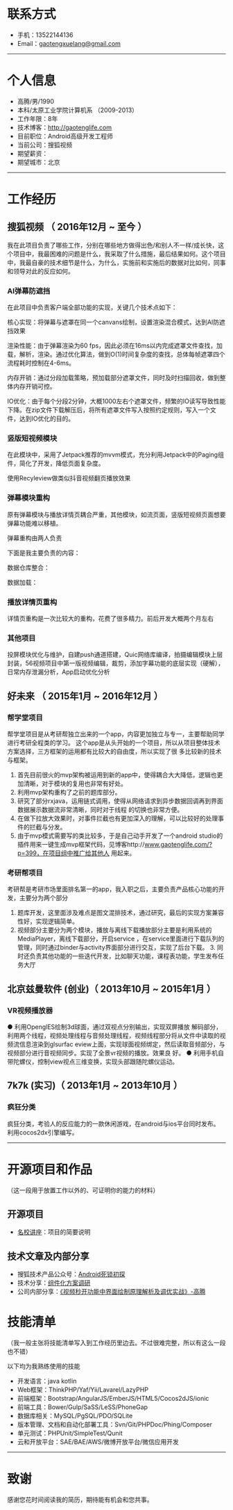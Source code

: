 
# 联系方式
- 手机：13522144136
- Email：gaotengxuelang@gmail.com 

---

# 个人信息

 - 高腾/男/1990 
 - 本科/太原工业学院计算机系 （2009-2013）
 - 工作年限：8年
 - 技术博客：http://gaotenglife.com 
 - 目前职位：Android高级开发工程师
 - 当前公司：搜狐视频
 - 期望薪资：
 - 期望城市：北京

---

# 工作经历

## 搜狐视频 （ 2016年12月 ~ 至今 ）

我在此项目负责了哪些工作，分别在哪些地方做得出色/和别人不一样/成长快，这个项目中，我最困难的问题是什么，我采取了什么措施，最后结果如何。这个项目中，我最自豪的技术细节是什么，为什么，实施前和实施后的数据对比如何，同事和领导对此的反应如何。

### AI弹幕防遮挡 

在此项目中负责客户端全部功能的实现，关键几个技术点如下：

核心实现：将弹幕与遮罩在同一个canvans绘制，设置渲染混合模式，达到AI防遮挡效果

渲染性能：由于弹幕渲染为60 fps，因此必须在16ms以内完成遮罩文件查找，加载，解析，渲染。通过优化算法，做到O(1)时间复杂度的查找，总体每帧遮罩四个流程耗时控制在4-6ms。

内存开销：通过分段加载策略，预加载部分遮罩文件，同时及时扫描回收，做到整体内存开销可控。

IO优化：由于每个分段2分钟，大概1000左右个遮罩文件，频繁的IO读写导致性能下降。在zip文件下载解压后，将所有遮罩文件写入按照约定规则，写入一个文件，达到IO优化的目的。

### 竖版短视频模块 

在此模块中，采用了Jetpack推荐的mvvm模式，充分利用Jetpack中的Paging组件，简化了开发，降低页面复杂度。

使用Recyleview做类似抖音视频翻页播放效果

### 弹幕模块重构 
原有弹幕模块与播放详情页耦合严重，其他模块，如流页面，竖版短视频页面想要弹幕功能难以移植。

弹幕重构由两人负责

下面是我主要负责的内容：

数据仓库整合：

数据加载：

### 播放详情页重构
详情页重构是一次比较大的重构，花费了很多精力。前后开发大概两个月左右

### 其他项目

投屏模块优化与维护，自建push通道搭建，Quic网络库编译，拍摄编辑模块上层封装，56视频项目中第一版视频编辑，裁剪，添加字幕功能的底层实现（硬解），日常内存泄漏分析，App启动优化分析


## 好未来 （ 2015年1月 ~ 2016年12月 ）

### 帮学堂项目 
帮学堂项目是从考研帮独立出来的一个app，内容更加独立与专一，主要帮助同学进行考研全程类的学习。
这个app是从头开始的一个项目，所以从项目整体技术方案选择，三方框架的运用都有比较大的自由度，所以实现了很
多比较新的技术与框架。

1. 首先目前很火的mvp架构被运用到新的app中，使得耦合大大降低，逻辑也更加清晰，对于模块的复用也非常有好处。
2. 利用mvp架构重构了之前的题库部分。
3. 研究了部分rxjava，运用链式调用，使得从网络请求到异步数据回调再到界面数据展示数据流非常清晰，同时对于线程
  的切换也非常方便。
4. 在做下拉放大效果时，对事件拦截也有更加深入的理解，可以比较好的处理事件的拦截与分发。
5. 由于mvp模式需要写的类比较多，于是自己动手开发了一个android
  studio的插件用来一键生成mvp框架代码，见博客http://www.gaotenglife.com/?p=399，在项目组中推广给其他人
  用起来。

### 考研帮项目 

考研帮是考研市场里面排名第一的app，我入职之后，主要负责产品核心功能的开发，主要分为两个部分

1. 题库开发，这里面涉及难点是图文混排技术，通过研究，最后的实现方案兼容性好，实现逻辑简单。 
2. 视频部分主要分为两个模块，播放与离线下载播放部分主要是利用系统的MediaPlayer，离线下载部分，开启service ，在service里面进行下载队列的管理，同时通过binder与activity界面部分进行交互，实现了后台下载。 3. 同时还负责其他功能的一些迭代开发，比如聊天功能，课程表功能，学生发布任务大厅

## 北京兹曼软件 (创业)（ 2013年10月 ~ 2015年1月 ）
### VR视频播放器 

● 利用OpenglES绘制3d球面，通过双视点分别输出，实现双屏播放
解码部分，利用两个线程，视频处理线程与音频处理线程，视频线程部分将从文件中读取的视频流信息渲染到glsurfac
eview上面，实现球面视频绑定，然后读取音频部分，与视频部分进行音视频同步。实现了全景vr视频的播放。效果良
好。
● 利用手机自带陀螺仪，控制view视点三维变换，实现头部跟随陀螺仪运动。

## 7k7k (实习)（ 2013年1月 ~ 2013年10月 ）
### 疯狂分类

疯狂分类，考验人的反应能力的一款休闲游戏，在android与ios平台同时发布。 利用cocos2dx引擎编写。

---

# 开源项目和作品
（这一段用于放置工作以外的、可证明你的能力的材料）

## 开源项目
 - [名校讲座](https://github.com/langxuelang/schooltalk_android)：项目的简要说明

## 技术文章及内部分享
 - 搜狐技术产品公众号：[Android死锁初探](https://mp.weixin.qq.com/s/5R4vKo1II4-_WtvyFjH1uA)
 - 技术分享：[组件化方案调研]( https://www.gaotenglife.com/?p=546)
 - 公司内部分享：[《视频秒开功能中界面绘制原理解析及调优实战》-高腾](https://tv.sohu.com/v/dXMvMzI2MTI4MDIzLzk3ODAxMDA1LnNodG1s.html)

# 技能清单
（我一般主张将技能清单写入到工作经历里边去。不过很难完整，所以有这么一段也不错）

以下均为我熟练使用的技能

- 开发语言：java kotlin
- Web框架：ThinkPHP/Yaf/Yii/Lavarel/LazyPHP
- 前端框架：Bootstrap/AngularJS/EmberJS/HTML5/Cocos2dJS/ionic
- 前端工具：Bower/Gulp/SaSS/LeSS/PhoneGap
- 数据库相关：MySQL/PgSQL/PDO/SQLite
- 版本管理、文档和自动化部署工具：Svn/Git/PHPDoc/Phing/Composer
- 单元测试：PHPUnit/SimpleTest/Qunit
- 云和开放平台：SAE/BAE/AWS/微博开放平台/微信应用开发

---

# 致谢
感谢您花时间阅读我的简历，期待能有机会和您共事。